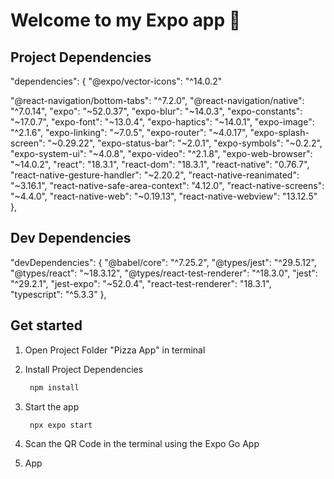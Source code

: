 # Welcome to my Expo app 👋

## Project Dependencies

"dependencies": {
"@expo/vector-icons": "^14.0.2"

"@react-navigation/bottom-tabs": "^7.2.0",
"@react-navigation/native": "^7.0.14",
"expo": "~52.0.37", 
"expo-blur": "~14.0.3", 
"expo-constants": "~17.0.7",
"expo-font": "~13.0.4",
"expo-haptics": "~14.0.1",
"expo-image": "^2.1.6",
"expo-linking": "~7.0.5",
"expo-router": "~4.0.17",
"expo-splash-screen": "~0.29.22",
"expo-status-bar": "~2.0.1",
"expo-symbols": "~0.2.2",
"expo-system-ui": "~4.0.8",
"expo-video": "^2.1.8",
"expo-web-browser": "~14.0.2",
"react": "18.3.1",
"react-dom": "18.3.1",
"react-native": "0.76.7",
"react-native-gesture-handler": "~2.20.2",
"react-native-reanimated": "~3.16.1",
"react-native-safe-area-context": "4.12.0",
"react-native-screens": "~4.4.0",
"react-native-web": "~0.19.13",
"react-native-webview": "13.12.5"
  },
## Dev Dependencies

  "devDependencies": {
    "@babel/core": "^7.25.2",
    "@types/jest": "^29.5.12",
    "@types/react": "~18.3.12",
    "@types/react-test-renderer": "^18.3.0",
    "jest": "^29.2.1",
    "jest-expo": "~52.0.4",
    "react-test-renderer": "18.3.1",
    "typescript": "^5.3.3"
  },

## Get started

1. Open Project Folder "Pizza App" in terminal

  
2. Install Project Dependencies

   ```bash
    npm install
   ```
3. Start the app

   ```bash
    npx expo start
   ```
4. Scan the QR Code in the terminal using the Expo Go App

5. App
